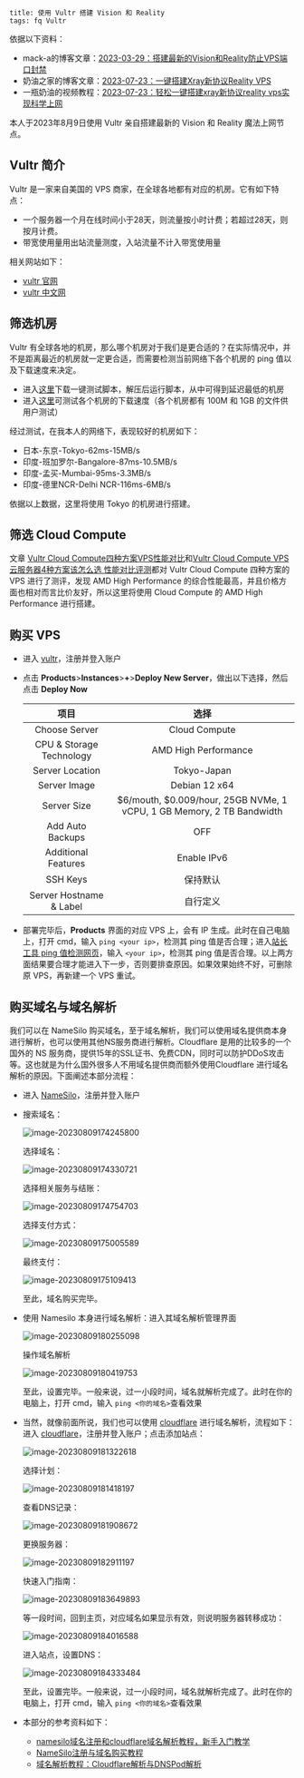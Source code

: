 ```
title: 使用 Vultr 搭建 Vision 和 Reality
tags: fq Vultr
```

依据以下资料：

- mack-a的博客文章：[2023-03-29：搭建最新的Vision和Reality防止VPS端口封禁](https://www.v2ray-agent.com/archives/1680104902581)
- 奶油之家的博客文章：[2023-07-23：一键搭建Xray新协议Reality VPS](https://naiyous.com/732.html)
- 一瓶奶油的视频教程：[2023-07-23：轻松一键搭建xray新协议reality vps实现科学上网](https://www.youtube.com/watch?v=sVupcPFLvxs&t=256s)

本人于2023年8月9日使用 Vultr 亲自搭建最新的 Vision 和 Reality 魔法上网节点。

## Vultr 简介

Vultr 是一家来自美国的 VPS 商家，在全球各地都有对应的机房。它有如下特点：

- 一个服务器一个月在线时间小于28天，则流量按小时计费；若超过28天，则按月计费。
- 带宽使用量用出站流量测度，入站流量不计入带宽使用量

相关网站如下：

- [vultr 官网](https://www.vultr.com/)
- [vultr 中文网](https://www.vultrcn.com/)

## 筛选机房

Vultr 有全球各地的机房，那么哪个机房对于我们是更合适的？在实际情况中，并不是距离最近的机房就一定更合适，而需要检测当前网络下各个机房的 ping 值以及下载速度来决定。

- 进入[这里](https://www.vultrcn.com/9.html)下载一键测试脚本，解压后运行脚本，从中可得到延迟最低的机房
- 进入[这里](https://www.vultrcn.com/2.html)可测试各个机房的下载速度（各个机房都有 100M 和 1GB 的文件供用户测试） 

经过测试，在我本人的网络下，表现较好的机房如下：

- 日本-东京-Tokyo-62ms-15MB/s
- 印度-班加罗尔-Bangalore-87ms-10.5MB/s
- 印度-孟买-Mumbai-95ms-3.3MB/s
- 印度-德里NCR-Delhi NCR-116ms-6MB/s

依据以上数据，这里将使用 Tokyo 的机房进行搭建。

## 筛选 Cloud Compute

文章 [Vultr Cloud Compute四种方案VPS性能对比](https://www.vpscue.com/142.html)和[Vultr Cloud Compute VPS云服务器4种方案该怎么选 性能对比评测](https://hostcsr.com/526.html)都对 Vultr Cloud Compute 四种方案的 VPS 进行了测评，发现 AMD High Performance 的综合性能最高，并且价格方面也相对而言比价友好，所以这里将使用 Cloud Compute 的 AMD High Performance 进行搭建。

## 购买 VPS

- 进入 [vultr](https://www.vultr.com/)，注册并登入账户

- 点击 **Products**>**Instances**>**+**>**Deploy New Server**，做出以下选择，然后点击 **Deploy Now**

  |           项目           |                             选择                             |
  | :----------------------: | :----------------------------------------------------------: |
  |      Choose Server       |                        Cloud Compute                         |
  | CPU & Storage Technology |                     AMD High Performance                     |
  |     Server Location      |                         Tokyo-Japan                          |
  |       Server Image       |                        Debian 12 x64                         |
  |       Server Size        | \$6/mouth,  \$0.009/hour, 25GB NVMe, 1 vCPU, 1 GB Memory, 2 TB Bandwidth |
  |     Add Auto Backups     |                             OFF                              |
  |   Additional Features    |                         Enable IPv6                          |
  |         SSH Keys         |                           保持默认                           |
  | Server Hostname & Label  |                           自行定义                           |

- 部署完毕后，**Products** 界面的对应 VPS 上，会有 IP 生成。此时在自己电脑上，打开 cmd，输入 `ping <your ip>`，检测其 ping 值是否合理；进入[站长工具 ping 值检测网页](https://ping.chinaz.com/)，输入 `<your ip>`，检测其 ping 值是否合理。以上两方面结果要合理才能进入下一步，否则要排查原因。如果效果始终不好，可删除原 VPS，再新建一个 VPS 重试。

## 购买域名与域名解析

我们可以在 NameSilo 购买域名，至于域名解析，我们可以使用域名提供商本身进行解析，也可以使用其他NS服务商进行解析。Cloudflare 是用的比较多的一个国外的 NS 服务商，提供15年的SSL证书、免费CDN，同时可以防护DDoS攻击等。这也就是为什么国外很多人不用域名提供商而额外使用Cloudflare 进行域名解析的原因。下面阐述本部分流程：

- 进入 [NameSilo](https://www.namesilo.com/)，注册并登入账户

- 搜索域名：

  ![image-20230809174245800](https://cdn.staticaly.com/gh/Meiting-Wang/pictures@main/picgo/202308091742854.png)

  选择域名：

  ![image-20230809174330721](https://cdn.staticaly.com/gh/Meiting-Wang/pictures@main/picgo/202308091743742.png)

  选择相关服务与结账：

  ![image-20230809174754703](https://cdn.staticaly.com/gh/Meiting-Wang/pictures@main/picgo/202308091747746.png)

  选择支付方式：

  ![image-20230809175005589](https://cdn.staticaly.com/gh/Meiting-Wang/pictures@main/picgo/202308091750620.png)

  最终支付：

  ![image-20230809175109413](https://cdn.staticaly.com/gh/Meiting-Wang/pictures@main/picgo/202308091751447.png)

  至此，域名购买完毕。

- 使用 Namesilo 本身进行域名解析：进入其域名解析管理界面

  ![image-20230809180255098](https://cdn.staticaly.com/gh/Meiting-Wang/pictures@main/picgo/202308091802135.png)

  操作域名解析

  ![image-20230809180419753](https://cdn.staticaly.com/gh/Meiting-Wang/pictures@main/picgo/202308091804780.png)

  至此，设置完毕。一般来说，过一小段时间，域名就解析完成了。此时在你的电脑上，打开 cmd，输入 `ping <你的域名>`查看效果

- 当然，就像前面所说，我们也可以使用 [cloudflare](https://www.cloudflare.com/) 进行域名解析，流程如下：进入 [cloudflare](https://www.cloudflare.com/)，注册并登入账户；点击添加站点：

  ![image-20230809181322618](https://cdn.staticaly.com/gh/Meiting-Wang/pictures@main/picgo/202308091813641.png)

  选择计划：

  ![image-20230809181418197](https://cdn.staticaly.com/gh/Meiting-Wang/pictures@main/picgo/202308091814216.png)

  查看DNS记录：

  ![image-20230809181908672](https://cdn.staticaly.com/gh/Meiting-Wang/pictures@main/picgo/202308091819700.png)

  更换服务器：

  ![image-20230809182911197](https://cdn.staticaly.com/gh/Meiting-Wang/pictures@main/picgo/202308091829311.png)

  快速入门指南：

  ![image-20230809183649893](https://cdn.staticaly.com/gh/Meiting-Wang/pictures@main/picgo/202308091836912.png)

  等一段时间，回到主页，对应域名如果显示有效，则说明服务器转移成功：

  ![image-20230809184016588](https://cdn.staticaly.com/gh/Meiting-Wang/pictures@main/picgo/202308091840610.png)

  进入站点，设置DNS：

  ![image-20230809184333484](https://cdn.staticaly.com/gh/Meiting-Wang/pictures@main/picgo/202308091843511.png)

  至此，设置完毕。一般来说，过一小段时间，域名就解析完成了。此时在你的电脑上，打开 cmd，输入 `ping <你的域名>`查看效果

- 本部分的参考资料如下：

  - [namesilo域名注册和cloudflare域名解析教程，新手入门教学](https://www.youtube.com/watch?v=NW49jTk0w60)
  - [NameSilo注册与域名购买教程](https://www.vpsgo.com/namesilo-coupon-and-register.html)
  - [域名解析教程：Cloudflare解析与DNSPod解析](https://www.vpsgo.com/domain-ns-cloudflare-dnspod.html)





























